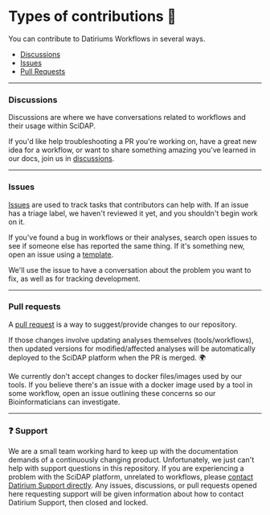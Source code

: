 # Types of contributions :memo:
You can contribute to Datiriums Workflows in several ways. 

- [Discussions](#discussions)
- [Issues](#issues)
- [Pull Requests](#pull-requests)

---

### Discussions
Discussions are where we have conversations related to workflows and their usage within SciDAP.

If you'd like help troubleshooting a PR you're working on, have a great new idea for a workflow, or want to share something amazing you've learned in our docs, join us in [discussions](https://github.com/datirium/workflows/discussions).

---

### Issues

[Issues](https://docs.github.com/en/github/managing-your-work-on-github/about-issues) are used to track tasks that contributors can help with. If an issue has a triage label, we haven't reviewed it yet, and you shouldn't begin work on it.

If you've found a bug in workflows or their analyses, search open issues to see if someone else has reported the same thing. If it's something new, open an issue using a [template](https://github.com/datirium/workflows/issues/new/choose). 

We'll use the issue to have a conversation about the problem you want to fix, as well as for tracking development.

---

### Pull requests

A [pull request](https://docs.github.com/en/github/collaborating-with-issues-and-pull-requests/about-pull-requests) is a way to suggest/provide changes to our repository. 

If those changes involve updating analyses themselves (tools/workflows), then updated versions for modified/affected analyses will be automatically deployed to the SciDAP platform when the PR is merged. :earth_africa:

We currently don't accept changes to docker files/images used by our tools. If you believe there's an issue with a docker image used by a tool in some workflow, open an issue outlining these concerns so our Bioinformaticians can investigate.

---

### :question: Support
We are a small team working hard to keep up with the documentation demands of a continuously changing product. Unfortunately, we just can't help with support questions in this repository. If you are experiencing a problem with the SciDAP platform, unrelated to workflows, please [contact Datirium Support directly](//TODO:(mailtolink_or_hubspot_link)mailto://support@datirium.com). Any issues, discussions, or pull requests opened here requesting support will be given information about how to contact Datirium Support, then closed and locked.
